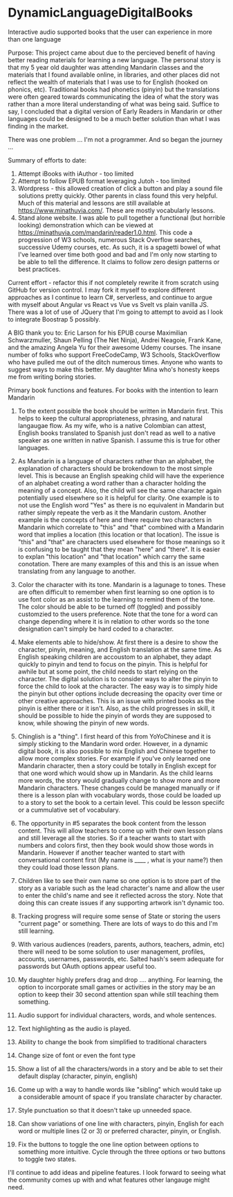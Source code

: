 # DynamicLanguageDigitalBooks
Interactive audio supported books that the user can experience in more than one language

Purpose:
This project came about due to the percieved benefit of having better reading materials for learning a new language. The personal story is that my 5 year old daughter was attending Mandarin classes and the materials that I found available online, in libraries, and other places did not reflect the wealth of materials that I was use to for English (hooked on phonics, etc). Traditional books had phonetics (pinyin) but the translations were often geared towards communicating the idea of what the story was rather than a more literal understanding of what was being said. Suffice to say, I concluded that a digital version of Early Readers in Mandarin or other languages could be designed to be a much better solution than what I was finding in the market.

There was one problem ... I'm not a programmer. And so began the journey ...

Summary of efforts to date:
1. Attempt iBooks with iAuthor - too limited
2. Attempt to follow EPUB format leveraging Jutoh - too limited
3. Wordpress - this allowed creation of click a button and play a sound file solutions pretty quickly. Other parents in class found this very helpful. Much of this material and lessons are still available at https://www.minathuvia.com/. These are mostly vocabularly lessons.
4. Stand alone website. I was able to pull together a functional (but horrible looking) demonstration which can be viewed at https://minathuvia.com/mandarin/reader1.0.html. This code a progression of W3 schools, numerous Stack Overflow searches, successive Udemy courses, etc. As such, it is a spagetti bowel of what I've learned over time both good and bad and I'm only now starting to be able to tell the difference. It claims to follow zero design patterns or best practices. 

Current effort - refactor this if not completely rewrite it from scratch using GitHub for version control. I may fork it myself to explore different approaches as I continue to learn C#, serverless, and continue to argue with myself about Angular vs React vs Vue vs Svelt vs plain vanilla JS. There was a lot of use of JQuery that I'm going to attempt to avoid as I look to integrate Boostrap 5 possibly. 

A BIG thank you to: 
Eric Larson for his EPUB course
Maximilian Schwarzmuller, Shaun Pelling (The Net Ninja), Andrei Neagoie, Frank Kane, and the amazing Angela Yu for their awesome Udemy courses.
The insane number of folks who support FreeCodeCamp, W3 Schools, StackOverflow who have pulled me out of the ditch numerous times.
Anyone who wants to suggest ways to make this better.
My daughter Mina who's honesty keeps me from writing boring stories.

Primary book functions and features.
For books with the intention to learn Mandarin

1. To the extent possible the book should be written in Mandarin first. 
This helps to keep the cultural appropriateness, phrasing, and natural langaugae flow. As my wife, who is a native Colombian can attest, English books translated to Spanish just don't read as well to a native speaker as one written in native Spanish. I assume this is true for other languages.

2. As Mandarin is a language of characters rather than an alphabet, the explanation of characters should be brokendown to the most simple level. 
This is because an English speaking child will have the experience of an alphabet creating a word rather than a character holding the meaning of a concept. Also, the child will see the same character again potentially used elsewhere so it is helpful for clarity. One example is to not use the English word "Yes" as there is no equivalent in Mandarin but rather simply repeate the verb as it the Mandarin custom. Another example is the concepts of here and there require two characters in Mandarin which correlate to "this" and "that" combined with a Mandarin word that implies a location (this location or that location). The issue is "this" and "that" are characters used elsewhere for those meanings so it is confusing to be taught that they mean "here" and "there". It is easier to explan "this location" and "that location" which carry the same conotation. There are many examples of this and this is an issue when translating from any language to another.

3. Color the character with its tone.
Mandarin is a lagunage to tones. These are often difficult to remember when first learning so one option is to use font color as an assist to the learning to remind them of the tone. The color should be able to be turned off (toggled) and possibly customzied to the users preference. Note that the tone for a word can change depending where it is in relation to other words so the tone designation can't simply be hard coded to a character. 

4. Make elements able to hide/show.
At first there is a desire to show the character, pinyin, meaning, and English translation at the same time. As English speaking children are accoustom to an alphabet, they adapt quickly to pinyin and tend to focus on the pinyin. This is helpful for awhile but at some point, the child needs to start relying on the character. The digital solution is to consider ways to alter the pinyin to force the child to look at the character. The easy way is to simply hide the pinyin but other options include decreasing the opacity over time or other creative approaches. This is an issue with printed books as the pinyin is either there or it isn't. Also, as the child progresses in skill, it should be possible to hide the pinyin of words they are supposed to know, while showing the pinyin of new words.

5. Chinglish is a "thing".
I first heard of this from YoYoChinese and it is simply sticking to the Mandarin word order. However, in a dynamic digital book, it is also possible to mix English and Chinese together to allow more complex stories. For example if you've only learned one Mandarin character, then a story could be totally in English except for that one word which would show up in Mandarin. As the child learns more words, the story would gradually change to show more and more Mandarin characters. These changes could be managed manually or if there is a lesson plan with vocabulary words, those could be loaded up to a story to set the book to a certain level. This could be lesson speciifc or a cummulative set of vocabulary.

6. The opportunity in #5 separates the book content from the lesson content. This will allow teachers to come up with their own lesson plans and still leverage all the stories. So if a teacher wants to start with numbers and colors first, then they book would show those words in Mandarin. However if another teacher wanted to start with conversational content first (My name is ____ , what is your name?) then they could load those lesson plans.

7. Children like to see their own name so one option is to store part of the story as a variable such as the lead character's name and allow the user to enter the child's name and see it reflected across the story. Note that doing this can create issues if any supporting artwork isn't dynamic too.

8. Tracking progress will require some sense of State or storing the users "current page" or something. There are lots of ways to do this and I'm still learning.

9. With various audiences (readers, parents, authors, teachers, admin, etc) there will need to be some solution to user management, profiles, accounts, usernames, passwords, etc. Salted hash's seem adequate for passwords but OAuth options appear useful too.

10. My daughter highly prefers drag and drop .... anything. For learning, the option to incorporate small games or activities in the story may be an option to keep their 30 second attention span while still teaching them something.

11. Audio support for individual characters, words, and whole sentences. 

12. Text highlighting as the audio is played.

13. Ability to change the book from simplified to traditional characters

14. Change size of font or even the font type

15. Show a list of all the characters/words in a story and be able to set their default display (character, pinyin, english)

16. Come up with a way to handle words like "sibling" which would take up a considerable amount of space if you translate character by character.

17. Style punctuation so that it doesn't take up unneeded space.

18. Can show variations of one line with characters, pinyin, English for each word or multiple lines (2 or 3) or preferred character, pinyin, or English.

19. Fix the buttons to toggle the one line option between options to something more intuitive. Cycle through the three options or two buttons to toggle two states.


I'll continue to add ideas and pipeline features. I look forward to seeing what the community comes up with and what features other langauge might need.

